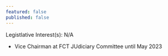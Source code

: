 ```yaml
---
featured: false
published: false
---
```

Legistlative Interest(s): N/A

* Vice Chairman at FCT JUdiciary Committee until May 2023